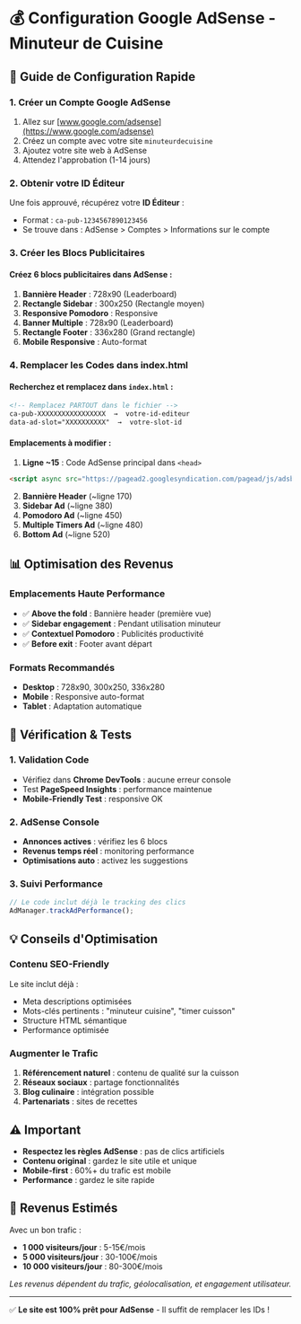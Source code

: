 # 💰 Configuration Google AdSense - Minuteur de Cuisine

## 🚀 Guide de Configuration Rapide

### 1. Créer un Compte Google AdSense
1. Allez sur [www.google.com/adsense](https://www.google.com/adsense)
2. Créez un compte avec votre site `minuteurdecuisine`
3. Ajoutez votre site web à AdSense
4. Attendez l'approbation (1-14 jours)

### 2. Obtenir votre ID Éditeur
Une fois approuvé, récupérez votre **ID Éditeur** :
- Format : `ca-pub-1234567890123456`
- Se trouve dans : AdSense > Comptes > Informations sur le compte

### 3. Créer les Blocs Publicitaires

#### Créez 6 blocs publicitaires dans AdSense :
1. **Bannière Header** : 728x90 (Leaderboard)
2. **Rectangle Sidebar** : 300x250 (Rectangle moyen)
3. **Responsive Pomodoro** : Responsive
4. **Banner Multiple** : 728x90 (Leaderboard)
5. **Rectangle Footer** : 336x280 (Grand rectangle)
6. **Mobile Responsive** : Auto-format

### 4. Remplacer les Codes dans index.html

#### Recherchez et remplacez dans `index.html` :

```html
<!-- Remplacez PARTOUT dans le fichier -->
ca-pub-XXXXXXXXXXXXXXXXX  →  votre-id-editeur
data-ad-slot="XXXXXXXXXX"  →  votre-slot-id
```

#### Emplacements à modifier :

1. **Ligne ~15** : Code AdSense principal dans `<head>`
```html
<script async src="https://pagead2.googlesyndication.com/pagead/js/adsbygoogle.js?client=ca-pub-VOTRE-ID"></script>
```

2. **Bannière Header** (~ligne 170)
3. **Sidebar Ad** (~ligne 380)
4. **Pomodoro Ad** (~ligne 450)
5. **Multiple Timers Ad** (~ligne 480)
6. **Bottom Ad** (~ligne 520)

## 📊 Optimisation des Revenus

### Emplacements Haute Performance
- ✅ **Above the fold** : Bannière header (première vue)
- ✅ **Sidebar engagement** : Pendant utilisation minuteur
- ✅ **Contextuel Pomodoro** : Publicités productivité
- ✅ **Before exit** : Footer avant départ

### Formats Recommandés
- **Desktop** : 728x90, 300x250, 336x280
- **Mobile** : Responsive auto-format
- **Tablet** : Adaptation automatique

## 🔧 Vérification & Tests

### 1. Validation Code
- Vérifiez dans **Chrome DevTools** : aucune erreur console
- Test **PageSpeed Insights** : performance maintenue
- **Mobile-Friendly Test** : responsive OK

### 2. AdSense Console
- **Annonces actives** : vérifiez les 6 blocs
- **Revenus temps réel** : monitoring performance
- **Optimisations auto** : activez les suggestions

### 3. Suivi Performance
```javascript
// Le code inclut déjà le tracking des clics
AdManager.trackAdPerformance();
```

## 💡 Conseils d'Optimisation

### Contenu SEO-Friendly
Le site inclut déjà :
- Meta descriptions optimisées
- Mots-clés pertinents : "minuteur cuisine", "timer cuisson"
- Structure HTML sémantique
- Performance optimisée

### Augmenter le Trafic
1. **Référencement naturel** : contenu de qualité sur la cuisson
2. **Réseaux sociaux** : partage fonctionnalités
3. **Blog culinaire** : intégration possible
4. **Partenariats** : sites de recettes

## ⚠️ Important

- **Respectez les règles AdSense** : pas de clics artificiels
- **Contenu original** : gardez le site utile et unique
- **Mobile-first** : 60%+ du trafic est mobile
- **Performance** : gardez le site rapide

## 🎯 Revenus Estimés

Avec un bon trafic :
- **1 000 visiteurs/jour** : 5-15€/mois
- **5 000 visiteurs/jour** : 30-100€/mois  
- **10 000 visiteurs/jour** : 80-300€/mois

*Les revenus dépendent du trafic, géolocalisation, et engagement utilisateur.*

---

✅ **Le site est 100% prêt pour AdSense** - Il suffit de remplacer les IDs !